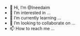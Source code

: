 - 👋 Hi, I’m @Ineedaim
- 👀 I’m interested in ...
- 🌱 I’m currently learning ...
- 💞️ I’m looking to collaborate on ...
- 📫 How to reach me ...

<!---
Ineedaim/Ineedaim is a ✨ special ✨ repository because its `README.md` (this file) appears on your GitHub profile.
You can click the Preview link to take a look at your changes.
--->
